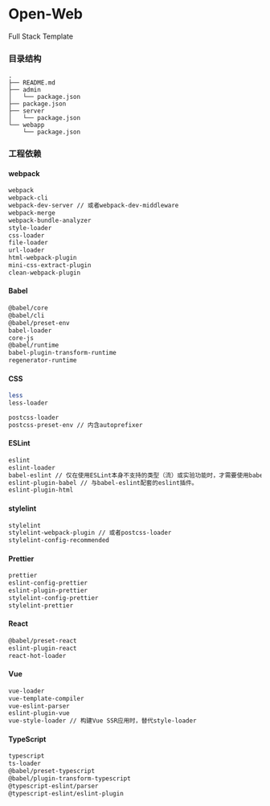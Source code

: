 # Open-Web

Full Stack Template

### 目录结构

``` shell
.
├── README.md
├── admin
│   └── package.json
├── package.json
├── server
│   └── package.json
└── webapp
    └── package.json
```

### 工程依赖

#### webpack

```bash
webpack
webpack-cli
webpack-dev-server // 或者webpack-dev-middleware
webpack-merge
webpack-bundle-analyzer
style-loader
css-loader
file-loader
url-loader
html-webpack-plugin
mini-css-extract-plugin
clean-webpack-plugin
```

#### Babel

```bash
@babel/core
@babel/cli
@babel/preset-env
babel-loader
core-js
@babel/runtime
babel-plugin-transform-runtime
regenerator-runtime
```

#### CSS

```bash
less
less-loader

postcss-loader
postcss-preset-env // 内含autoprefixer
```

#### ESLint

```bash
eslint
eslint-loader
babel-eslint // 仅在使用ESLint本身不支持的类型（流）或实验功能时，才需要使用babel-eslint。
eslint-plugin-babel // 与babel-eslint配套的eslint插件。
eslint-plugin-html
```

#### stylelint

```bash
stylelint
stylelint-webpack-plugin // 或者postcss-loader
stylelint-config-recommended
```

#### Prettier

```bash
prettier
eslint-config-prettier
eslint-plugin-prettier
stylelint-config-prettier
stylelint-prettier
```

#### React

```bash
@babel/preset-react
eslint-plugin-react
react-hot-loader
```

#### Vue

```bash
vue-loader
vue-template-compiler
vue-eslint-parser
eslint-plugin-vue
vue-style-loader // 构建Vue SSR应用时，替代style-loader
```

#### TypeScript

```bash
typescript
ts-loader
@babel/preset-typescript
@babel/plugin-transform-typescript
@typescript-eslint/parser
@typescript-eslint/eslint-plugin
```